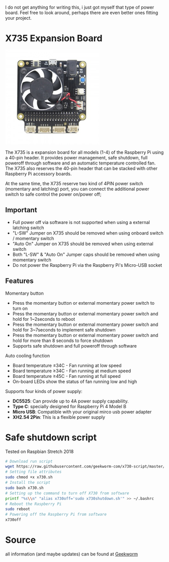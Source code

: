 I do not get anything for writing this, i just got myself that type of power board. Feel free to look around, perhaps there are even better ones fitting your project.

# X735 Expansion Board
![](Assets/X735.jpg)

The X735 is a expansion board for all models (1-4) of the Raspberry Pi using a 40-pin header. It provides power management, safe shutdown, full poweroff through software and an automatic temperature controlled fan. The X735 also reserves the 40-pin header that can be stacked with other Raspberry Pi accessory boards.

At the same time, the X735 reserve two kind of 4PIN power switch (momentary and latching) port, you can connect the additional power switch to safe control the power on/power off;

## Important
- Full power off via software is not supported when using a external latching switch
- "L-SW" Jumper on X735 should be removed when using onboard switch / momentary switch
- "Auto On" Jumper on X735 should be removed when using external switch
- Both "L-SW" & "Auto On" Jumper caps should be removed when using momentary switch
- Do not power the Raspberry Pi via the Raspberry Pi's Micro-USB socket

## Features
Momentary button
- Press the momentary button or external momentary power switch to turn on
- Press the momentary button or external momentary power switch and hold for 1~2seconds to reboot
- Press the momentary button or external momentary power switch and hold for 3~7seconds to implement safe shutdown
- Press the momentary button or external momentary power switch and hold for more than 8 seconds to force shutdown
- Supports safe shutdown and full poweroff through software

Auto cooling function
- Board temperature ≤34C - Fan running at low speed
- Board temperature ≥34C - Fan running at medium speed
- Board temperature ≥45C - Fan running at full speed
- On-board LEDs show the status of fan running low and high

Supports four kinds of power supply:
- **DC5525**: Can provide up to 4A power supply capability.
- **Type C**: specially designed for Raspberry Pi 4 Model B
- **Micro USB**: Compatible with your original mirco usb power adapter
- **XH2.54 2Pin**: This is a flexible power supply


# Safe shutdown script
Tested on Raspbian Stretch 2018
```bash
# Download run script
wget https://raw.githubusercontent.com/geekworm-com/x730-script/master/x730.sh
# Setting file attributes
sudo chmod +x x730.sh
# Install the script
sudo bash x730.sh
# Setting up the command to turn off X730 from software 
printf "%s\\n" "alias x730off='sudo x730shutdown.sh'" >> ~/.bashrc
# Reboot the Raspberry Pi
sudo reboot
# Powering off the Raspberry Pi from software
x730off
```


# Source
all information (and maybe updates) can be found at [Geekworm](https://wiki.geekworm.com/X735)